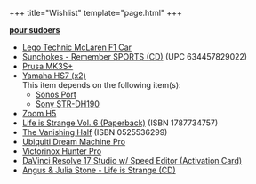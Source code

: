 +++
title="Wishlist"
template="page.html"
+++

**[pour sudoers](https://github.com/doamatto/doamatto.xyz/edit/main/content/wishlist.md)**

- [Lego Technic McLaren F1 Car](https://www.lego.com/en-us/product/mclaren-formula-1-race-car-42141)
- [Sunchokes - Remember SPORTS (CD)](https://remembersports.bandcamp.com/album/sunchokes-deluxe-edition) (UPC 634457829022)
- [Prusa MK3S+](https://www.prusa3d.com/product/original-prusa-i3-mk3s-kit-3/)
- [Yamaha HS7 (x2)](https://smile.amazon.com/dp/B00CFOXHGS)<br/>
  This item depends on the following item(s):
  - [Sonos Port](https://sonos.com/en-us/shop/port)
  - [Sony STR-DH190](https://electronics.sony.com/audio/audio-components/av-receivers/p/strdh190)
- [Zoom H5](https://zoomcorp.com/en/us/handheld-recorders/handheld-recorders/h5/)
- [Life is Strange Vol. 6 (Paperback)](https://amzn.to/3HhGng5) (ISBN 1787734757)
- [The Vanishing Half](https://smile.amazon.com/gp/product/0525536299/) (ISBN 0525536299)
- [Ubiquiti Dream Machine Pro](https://store.ui.com/products/udm-pro)
- [Victorinox Hunter Pro](https://www.victorinox.com/us/en/Products/Swiss-Army-Knives/Outdoor/Hunter-Pro/p/0.9411.M63)
- [DaVinci Resolve 17 Studio w/ Speed Editor (Activation Card)](https://bhpho.to/3HQcjsK)
- [Angus & Julia Stone - Life is Strange (CD)](https://www.discogs.com/release/20983417-Angus-Julia-Stone-Life-Is-Strange)
